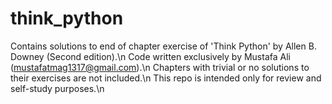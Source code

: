 # think_python
Contains solutions to end of chapter exercise of 'Think Python'  by Allen B. Downey (Second edition).\n
Code written exclusively by Mustafa Ali (mustafatmag1317@gmail.com).\n
Chapters with trivial or no solutions to their exercises are not included.\n
This repo is intended only for review and self-study purposes.\n

